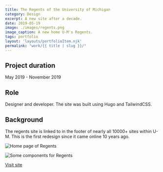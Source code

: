 ```yaml
---
title: The Regents of the University of Michigan
category: Design
excerpt: A new site after a decade.
date: 2019-05-19
image: ./images/regents.png
image_caption: A new home U-M's Regents.
tags: portfolio
layout: 'layouts/portfolioItem.njk'
permalink: "work/{{ title | slug }}/"
---
```


## Project duration

May 2019 - November 2019

## Role

Designer and developer. The site was built using Hugo and TailwindCSS.

## Background

The regents site is linked to in the footer of nearly all 10000+ sites within U-M. This is the first redesign since it came online 10 years ago.

![Home page of Regents](/images/regents-home.jpg)

![Some components for Regents](/images/regents-list.jpg)

[Visit site](https://regents.umich.edu/)

